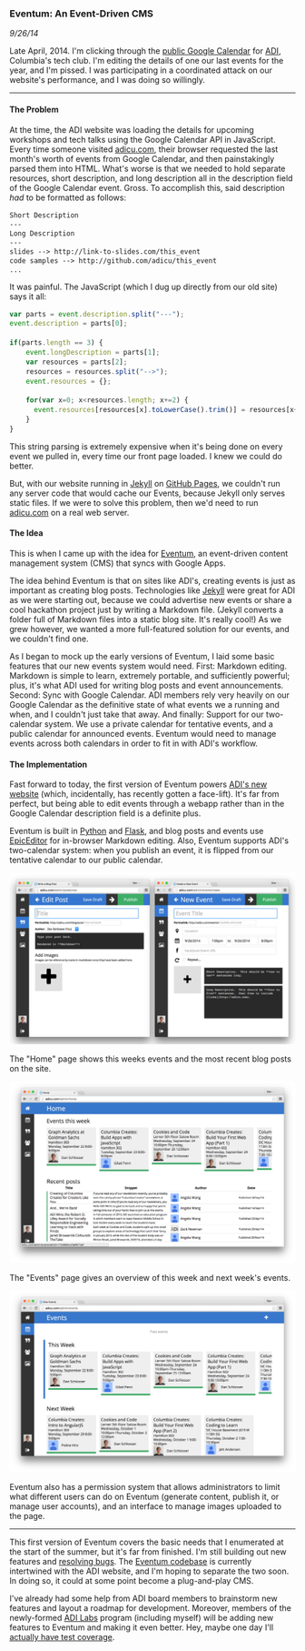 ### Eventum: An Event-Driven CMS

*9/26/14*

Late April, 2014.  I'm clicking through the [public Google Calendar][adi-calendar] for [ADI][adi], Columbia's tech club.  I'm editing the details of one our last events for the year, and I'm pissed.  I was participating in a coordinated attack on our website's performance, and I was doing so willingly.

---

#### The Problem

At the time, the ADI website was loading the details for upcoming workshops and tech talks using the Google Calendar API in JavaScript.  Every time someone visited [adicu.com][adi], their browser requested the last month's worth of events from Google Calendar, and then painstakingly parsed them into HTML.  What's worse is that we needed to hold separate resources, short description, and long description all in the description field of the Google Calendar event.  Gross.  To accomplish this, said description *had* to be formatted as follows:

```
Short Description
---
Long Description
---
slides --> http://link-to-slides.com/this_event
code samples --> http://github.com/adicu/this_event
...
```

It was painful.  The JavaScript (which I dug up directly from our old site) says it all:

``` javascript
var parts = event.description.split("---");
event.description = parts[0];

if(parts.length == 3) {
    event.longDescription = parts[1];
    var resources = parts[2];
    resources = resources.split("-->");
    event.resources = {};

    for(var x=0; x<resources.length; x+=2) {
      event.resources[resources[x].toLowerCase().trim()] = resources[x+1];
    }
}
```

This string parsing is extremely expensive when it's being done on every event we pulled in, every time our front page loaded.  I knew we could do better.

But, with our website running in [Jekyll][jekyll] on [GitHub Pages][gh-pages], we couldn't run any server code that would cache our Events, because Jekyll only serves static files. If we were to solve this problem, then we'd need to run [adicu.com][adi] on a real web server.

#### The Idea

This is when I came up with the idea for [Eventum][eventum], an event-driven content management system (CMS) that syncs with Google Apps.

The idea behind Eventum is that on sites like ADI's, creating events is just as important as creating blog posts.  Technologies like [Jekyll][jekyll] were great for ADI as we were starting out, because we could advertise new events or share a cool hackathon project just by writing a Markdown file. (Jekyll converts a folder full of Markdown files into a static blog site. It's really cool!)  As we grew however, we wanted a more full-featured solution for our events, and we couldn't find one.

As I began to mock up the early versions of Eventum, I laid some basic features that our new events system would need.  First: Markdown editing.  Markdown is  simple to learn, extremely portable, and sufficiently powerful; plus, it's what ADI used for writing blog posts and event announcements.  Second: Sync with Google Calendar.  ADI members rely very heavily on our Google Calendar as the definitive state of what events we a running and when, and I couldn't just take that away.  And finally: Support for our two-calendar system.  We use a private calendar for tentative events, and a public calendar for announced events.  Eventum would need to manage events across both calendars in order to fit in with ADI's workflow.

#### The Implementation

Fast forward to today, the first version of Eventum powers [ADI's new website][adi] (which, incidentally, has recently gotten a face-lift).  It's far from perfect, but being able to edit events through a webapp rather than in the Google Calendar description field is a definite plus.  

Eventum is built in [Python][python] and [Flask][flask], and blog posts and events use [EpicEditor][epiceditor] for in-browser Markdown editing.  Also, Eventum supports ADI's two-calendar system: when you publish an event, it is flipped from our tentative calendar to our public calendar.

![editors](/static/img/editors.jpg)

The "Home" page shows this weeks events and the most recent blog posts on the site.

![home](/static/img/home.png)

The "Events" page gives an overview of this week and next week's events.

![events](/static/img/events.png)

Eventum also has a permission system that allows administrators to limit what different users can do on Eventum (generate content, publish it, or manage user accounts), and an interface to manage images uploaded to the page.

---

This first version of Eventum covers the basic needs that I enumerated at the start of the summer, but it's far from finished.  I'm still building out new features and [resolving bugs][eventum-issues].  The [Eventum codebase][eventum] is currently intertwined with the ADI website, and I'm hoping to separate the two soon.  In doing so, it could at some point become a plug-and-play CMS.

I've already had some help from ADI board members to brainstorm new features and layout a roadmap for development.  Moreover, members of the newly-formed [ADI Labs][adi-labs] program (including myself) will be adding new features to Eventum and making it even better.  Hey, maybe one day I'll [actually have test coverage][eventum-tests].


[adi]: http://adicu.com
[adi-calendar]: https://www.google.com/calendar/embed?src=adicu.com_tud5etmmo5mfmuvdfb54u733i4%40group.calendar.google.com&ctz=America/New_York
[adi-labs]: http://adicu.com/labs
[epiceditor]: http://epiceditor.com/
[eventum]: https://github.com/danrschlosser/eventum
[eventum-issues]: https://github.com/danrschlosser/eventum/issues
[eventum-tests]: https://github.com/danrschlosser/eventum/issues/1
[flask]: http://flask.pocoo.org/
[gh-pages]: https://pages.github.com/
[jekyll]: http://jekyllrb.com
[python]: https://www.python.org/